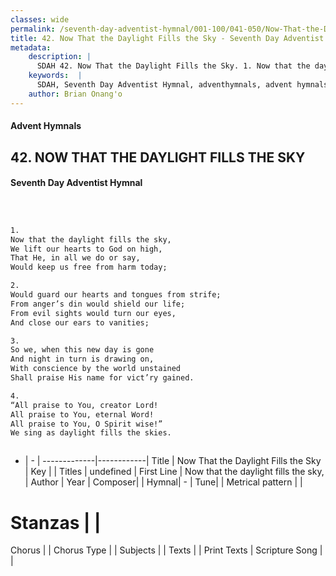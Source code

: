 ```yaml
---
classes: wide
permalink: /seventh-day-adventist-hymnal/001-100/041-050/Now-That-the-Daylight-Fills-the-Sky/
title: 42. Now That the Daylight Fills the Sky - Seventh Day Adventist Hymnal
metadata:
    description: |
      SDAH 42. Now That the Daylight Fills the Sky. 1. Now that the daylight fills the sky, We lift our hearts to God on high, That He, in all we do or say, Would keep us free from harm today;
    keywords:  |
      SDAH, Seventh Day Adventist Hymnal, adventhymnals, advent hymnals, Now That the Daylight Fills the Sky, Now that the daylight fills the sky, 
    author: Brian Onang'o
---
```


#### Advent Hymnals
## 42. NOW THAT THE DAYLIGHT FILLS THE SKY
#### Seventh Day Adventist Hymnal

```txt



1.
Now that the daylight fills the sky,
We lift our hearts to God on high,
That He, in all we do or say,
Would keep us free from harm today;

2.
Would guard our hearts and tongues from strife;
From anger’s din would shield our life;
From evil sights would turn our eyes,
And close our ears to vanities;

3.
So we, when this new day is gone
And night in turn is drawing on,
With conscience by the world unstained
Shall praise His name for vict’ry gained.

4.
“All praise to You, creator Lord!
All praise to You, eternal Word!
All praise to You, O Spirit wise!”
We sing as daylight fills the skies.



```

- |   -  |
-------------|------------|
Title | Now That the Daylight Fills the Sky |
Key |  |
Titles | undefined |
First Line | Now that the daylight fills the sky, |
Author | 
Year | 
Composer|  |
Hymnal|  - |
Tune|  |
Metrical pattern | |
# Stanzas |  |
Chorus |  |
Chorus Type |  |
Subjects |  |
Texts |  |
Print Texts | 
Scripture Song |  |
  
